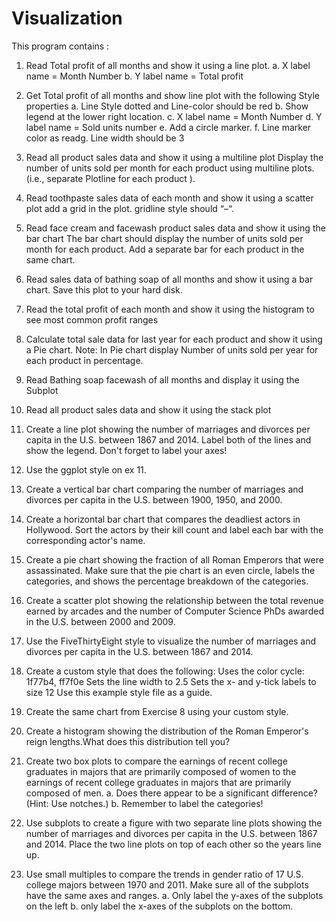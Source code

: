# Visualization

This program contains :

1. Read Total profit of all months and show it using a line plot.
    a. X label name = Month Number
    b. Y label name = Total profit
    
2. Get Total profit of all months and show line plot with the following Style properties
  a. Line Style dotted and Line-color should be red
  b. Show legend at the lower right location.
  c. X label name = Month Number
  d. Y label name = Sold units number
  e. Add a circle marker.
  f. Line marker color as readg. Line width should be 3
  
3. Read all product sales data and show it using a multiline plot
Display the number of units sold per month for each product using multiline plots. (i.e.,
separate Plotline for each product ).

4. Read toothpaste sales data of each month and show it using a scatter plot
add a grid in the plot. gridline style should “–“.

5. Read face cream and facewash product sales data and show it using the bar chart
The bar chart should display the number of units sold per month for each product.
Add a separate bar for each product in the same chart.

6. Read sales data of bathing soap of all months and show it using a bar chart.
Save this plot to your hard disk.

7. Read the total profit of each month and show it using the histogram to see most common
profit ranges

8. Calculate total sale data for last year for each product and show it using a Pie chart.
Note: In Pie chart display Number of units sold per year for each product in percentage.

9. Read Bathing soap facewash of all months and display it using the Subplot

10. Read all product sales data and show it using the stack plot

11. Create a line plot showing the number of marriages and divorces per capita in the U.S.
between 1867 and 2014.
Label both of the lines and show the legend.
Don't forget to label your axes!

12. Use the ggplot style on ex 11.

13. Create a vertical bar chart comparing the number of marriages and divorces per capita in
the U.S. between 1900, 1950, and 2000.

14. Create a horizontal bar chart that compares the deadliest actors in Hollywood. Sort the
actors by their kill count and label each bar with the corresponding actor's name.

15. Create a pie chart showing the fraction of all Roman Emperors that were assassinated.
Make sure that the pie chart is an even circle, labels the categories, and shows the
percentage breakdown of the categories.

16. Create a scatter plot showing the relationship between the total revenue earned by
arcades and the number of Computer Science PhDs awarded in the U.S. between 2000
and 2009.

17. Use the FiveThirtyEight style to visualize the number of marriages and divorces per
capita in the U.S. between 1867 and 2014.

18. Create a custom style that does the following:
Uses the color cycle: 1f77b4, ff7f0e
Sets the line width to 2.5
Sets the x- and y-tick labels to size 12
Use this example style file as a guide.

19. Create the same chart from Exercise 8 using your custom style.

20. Create a histogram showing the distribution of the Roman Emperor's reign lengths.What
does this distribution tell you?

21. Create two box plots to compare the earnings of recent college graduates in majors that
are primarily composed of women to the earnings of recent college graduates in majors
that are primarily composed of men.
  a. Does there appear to be a significant difference? (Hint: Use notches.)
  b. Remember to label the categories!

22. Use subplots to create a figure with two separate line plots showing the number of
marriages and divorces per capita in the U.S. between 1867 and 2014. Place the two line
plots on top of each other so the years line up.

23. Use small multiples to compare the trends in gender ratio of 17 U.S. college majors
between 1970 and 2011. Make sure all of the subplots have the same axes and ranges.
  a. Only label the y-axes of the subplots on the left
  b. only label the x-axes of the subplots on the bottom.

